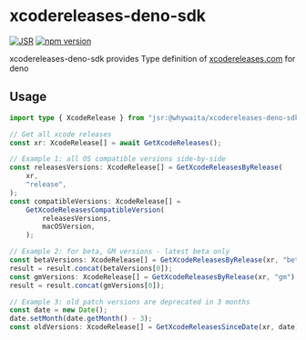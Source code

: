 # xcodereleases-deno-sdk

[![JSR](https://jsr.io/badges/@whywaita/xcodereleases-deno-sdk)](https://jsr.io/@whywaita/xcodereleases-deno-sdk)
[![npm version](https://badge.fury.io/js/xcodereleases-deno-sdk.svg)](https://badge.fury.io/js/xcodereleases-deno-sdk)

xcodereleases-deno-sdk provides Type definition of [xcodereleases.com](https://xcodereleases.com) for deno

## Usage

```typescript
import type { XcodeRelease } from "jsr:@whywaita/xcodereleases-deno-sdk@0.1.7";

// Get all xcode releases
const xr: XcodeRelease[] = await GetXcodeReleases();

// Example 1: all OS compatible versions side-by-side
const releasesVersions: XcodeRelease[] = GetXcodeReleasesByRelease(
    xr,
    "release",
);
const compatibleVersions: XcodeRelease[] =
    GetXcodeReleasesCompatibleVersion(
        releasesVersions,
        macOSVersion,
    );

// Example 2: for beta, GM versions - latest beta only
const betaVersions: XcodeRelease[] = GetXcodeReleasesByRelease(xr, "beta");
result = result.concat(betaVersions[0]);
const gmVersions: XcodeRelease[] = GetXcodeReleasesByRelease(xr, "gm");
result = result.concat(gmVersions[0]);

// Example 3: old patch versions are deprecated in 3 months
const date = new Date();
date.setMonth(date.getMonth() - 3);
const oldVersions: XcodeRelease[] = GetXcodeReleasesSinceDate(xr, date);
```